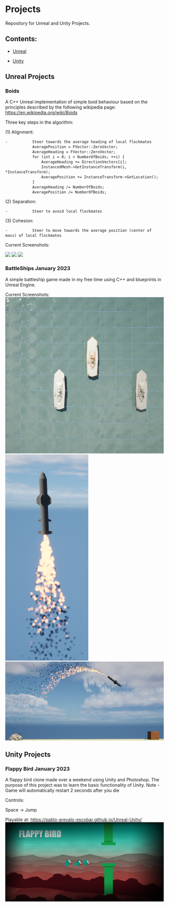 # Projects
Repository for Unreal and Unity Projects.

## Contents:

- [Unreal](#unreal-projects)

- [Unity](#unity-projects)

## Unreal Projects

### **Boids** 
A C++ Unreal implementation of simple boid behaviour based on the principles described by the following wikipedia page:
https://en.wikipedia.org/wiki/Boids

Three key steps in the algorithm:

(1) Alignment:

	-			Steer towards the average heading of local flockmates
				AveragePosition = FVector::ZeroVector;
				AverageHeading = FVector::ZeroVector;
				for (int i = 0; i < NumberOfBoids; ++i) {
					AverageHeading += DirectionVectors[i];
					InstancedMesh->GetInstanceTransform(i, *InstanceTransform);
					AveragePosition += InstanceTransform->GetLocation();
				}
				AverageHeading /= NumberOfBoids;
				AveragePosition /= NumberOfBoids;
	
(2) Separation:

	-			Steer to avoid local flockmates
	
(3) Cohesion:

	-			Steer to move towards the average position (center of mass) of local flockmates
	
  
Current Screenshots:

![](Unreal/Boid3D.png)
![](Unreal/Boid2D.png)
![](Unreal/BoidParam.png)

### **BattleShips** January 2023

A simple battleship game made in my free time using C++ and blueprints in Unreal Engine.


Current Screenshots:
![](Unreal/Images/BattleShips.png)
![](Unreal/Images/Missile.png)
![](Unreal/Images/MissileArc.png)

## Unity Projects

### **Flappy Bird** January 2023

A flappy bird clone made over a weekend using Unity and Photoshop.
The purpose of this project was to learn the basic functionality of Unity.
Note - Game will automatically restart 2 seconds after you die

Controls:

Space -> Jump


Playable at: https://pablo-arevalo-escobar.github.io/Unreal-Unity/
![](Flappy-Bird/FlappyBirdTheme.png)


